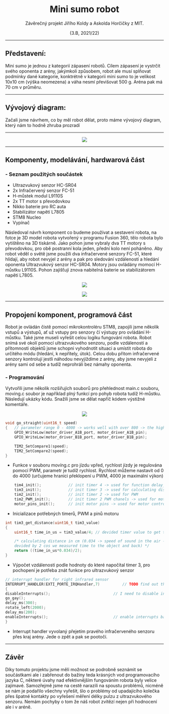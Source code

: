 <h1 style="text-align: center;"> Mini sumo robot </h1>
<p style="text-align: center;">Závěrečný projekt Jiřího Koldy a Askolda Horčičky z MIT.</p>
<p style="text-align: center;">(3.B, 2021/22)</p>

---
## Představení:

<p>Mini sumo je jednou z kategorií zápasení robotů. Cílem zápasení je vystrčit svého oponenta z arény,
jakýmkoli způsobem, robot ale musí splňovat podmínky dané kategorie, konktrétně v kategorii mini sumo 
to je velikost 10x10 cm (výška neomezena) a váha nesmí převišovat 500 g. Aréna pak má 70 cm v průměru.
</p>

---
## Vývojový diagram:


<p>Začali jsme návrhem, co by měl robot dělat, proto máme vývojový diagram, který nám to hodně zhruba
prozradí</p>

---
<p align="center"><img src="media/vyvojak_final.png"><p>

---

## Komponenty, modelávání, hardwarová část
### - Seznam použitých součástek
- Ultrazvukový senzor HC-SR04
- 2x Infračervený senzor FC-51
- H-můstek modul L9110S
- 2x TT motor s převodovkou
- Nikko baterie pro RC auta
- Stabilizátor napětí L7805
- STM8 Nucleo
- Vypínač

Následoval návrh komponent co budeme používat a sestavení robota, na fotce je 3D model robota vytvořený
v programu Fusion 360, tělo robota bylo vytištěno na 3D tiskárně. Jako pohon jsme vybraly dva TT motory
s převodovkou, pro obě postranní kola jeden, přední kolo není poháněno. Aby robot věděl o světě jsme použíli
dva infračervené senzory FC-51, které hlídají, aby robot nevyjel z arény a pak pro sledování vzdáleností a
hledání oponenta Ultrazvukový senzor HC-SR04. Motory jsou ovládány momocí H-můstku L9110S. Pohon zajišťují
znova nabitelná baterie se stabilizátorem napětí L7805.
<p align="center"><img src="media/bot.png"><p>
<p align="center"><img src="media/fotka.png"><p>

---

## Propojení komponent, programová část
Robot je ovládán čistě pomocí  mikrokontroléru STM8, zapojili jsme několik vstupů a výstupů, ať už vstupy  pro
senzory čí výstupy pro ovládání H-můstku. Také jsme museli vyřešit celou logiku fungování robota. Robot snímá své
okolí pomocí ultrazvukového senzoru, podle vzdáleností a přítomnosti objektů jsme schopni vyhodnotit situaci a umístit
robota do určitého módu (hledání, k nepřítely, útok). Celou dobu přitom infračervené senzory kontrolují jestli náhodou
nevyjíždíme z arény, aby jsme nevyjeli z arény sami od sebe a tudíž neprohráli bez námahy oponenta.

### - Programování
Vytvořili jsme několik rozšiřujích souborů pro přehlednost main.c souboru, moving.c soubor je například plný
funkcí pro pohyb robota tudíž H-můstku. Následují ukázky kódu. Snažili jsme se dělat napříč kódem výstižné komentáře.
<p align="center"><img src="media/directory.png"><p>



```c
void go_straight(uint16_t speed) 
{   // parameter range 0 - 4000 -> works well with over 800 -> the higher the faster
    GPIO_WriteLow(motor_driver_A1B_port, motor_driver_A1B_pin);
    GPIO_WriteLow(motor_driver_B1B_port, motor_driver_B1B_pin);

    TIM2_SetCompare1(speed);
    TIM2_SetCompare2(speed);
}
```
- Funkce v souboru movíng.c pro jízdu vpřed, rychlost jízdy je regulována pomocí PWM, parametr je tudíž rychlost.
  Rychlost můžeme nastavit od 0 do 4000 (určujeme hranici překlopení u PWM, 4000 je maximální výkon)

```c
    tim4_init();            // init timer 4 -> used for function delay_ms
    tim3_init();            // init timer 3 -> used for calculating distance with ultrasonic sensor
    tim2_init();            // init timer 2 -> used for PWM
    tim2_PWM_init();        // init timer 2 PWM chanels -> used for motor control
    motor_pins_init();      // init motor pins -> used for motor control
```
- Inicializace potřebných timerů, PWM a pinů motoru

```c
int tim3_get_distance(uint16_t tim3_value)
{
    uint16_t time_in_us = tim3_value/4; // devided timer value to get time in microseconds

    /* calculating distance in cm (0.034 -> speed of sound in the air - cm/us,
    devided by 2 cos we measured time to the object and back) */
    return ((time_in_us*0.034)/2);  
}
```
- Výpočet vzdálenosti podle hodnoty do které napočítal timer 3, pro pochopení je potřeba znát funkce pro
  ultrazvukový senzor

```c
// interrupt handler for right infrared sensor
INTERRUPT_HANDLER(EXTI_PORTE_IRQHandler,7)          // TODO find out the right moves, moves like jagger
{
disableInterrupts();                            // I need to disable interrupts cos of the delay
go_gay();
delay_ms(300);
rotate_left(2000);
delay_ms(200);
enableInterrupts();                             // enable interrupts back again
}
```

- Interrupt handler vyvolaný přejetím pravého infračerveného senzoru přes kraj arény. Jede o zpět a pak se
  pootočí.
---
## Závěr
Díky tomuto projektu jsme měli možnost se podrobně seznámit se součástkami ale i zabřenout do bažiny teda
krásných vod programovacího jazyka C, některé úvahy nad efektivnějším fungováním robota byly velice zajímavé.
Samozřejmě jsme na cestě narazili na spoustu problémů, nicméně se nám je podařilo všechny vyřešit, šlo o problémy
od upadajícího kolečka přes špatné kontakty po vyřešení měření délky pulzu z ultrazvukového senzoru. Nemám pochyby o
tom že náš robot zvítězí nejen při hodnocení ale i v aréně.